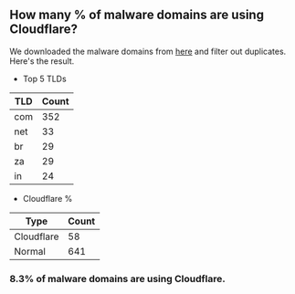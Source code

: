 ## How many % of malware domains are using Cloudflare?


We downloaded the malware domains from [here](https://urlhaus.abuse.ch) and filter out duplicates.
Here's the result.


[//]: # (start replacement)


- Top 5 TLDs

| TLD | Count |
| --- | --- |
| com | 352 |
| net | 33 |
| br | 29 |
| za | 29 |
| in | 24 |


- Cloudflare %

| Type | Count |
| --- | --- |
| Cloudflare | 58 |
| Normal | 641 |


### 8.3% of malware domains are using Cloudflare.